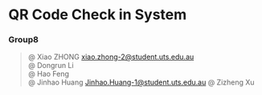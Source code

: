 # QR Code Check in System
### Group8
> @ Xiao ZHONG xiao.zhong-2@student.uts.edu.au  
@ Dongrun Li  
@ Hao Feng  
@ Jinhao Huang  Jinhao.Huang-1@student.uts.edu.au
@ Zizheng Xu  


